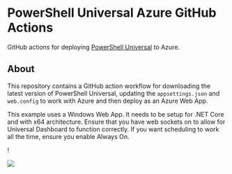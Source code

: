 # PowerShell Universal Azure GitHub Actions

GitHub actions for deploying [PowerShell Universal](https://ironmansoftware.com/powershell-universal) to Azure. 

## About 

This repository contains a GitHub action workflow for downloading the latest version of PowerShell Universal, updating the `appsettings.json` and `web.config` to work with Azure and then deploy as an Azure Web App. 

This example uses a Windows Web App. It needs to be setup for .NET Core and with x64 architecture. Ensure that you have web sockets on to allow for Universal Dashboard to function correctly. If you want scheduling to work all the time, ensure you enable Always On. 

!

![](./images/settings.png)

